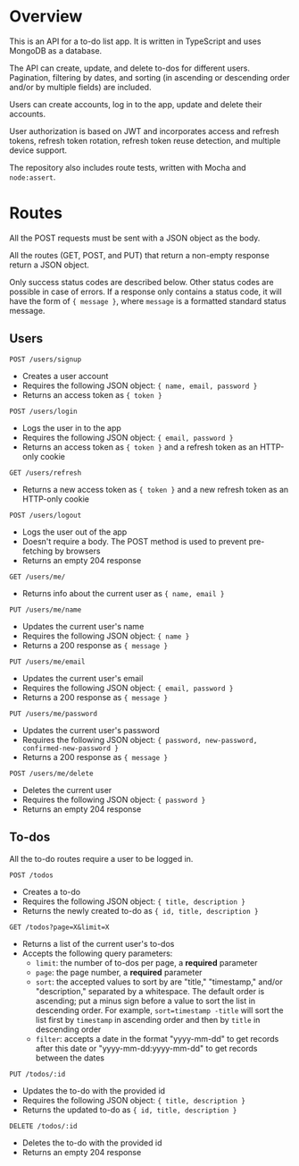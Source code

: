 # Overview

This is an API for a to-do list app. It is written in TypeScript and uses MongoDB as a database.

The API can create, update, and delete to-dos for different users. Pagination, filtering by dates, and sorting (in ascending or descending order and/or by multiple fields) are included.

Users can create accounts, log in to the app, update and delete their accounts.

User authorization is based on JWT and incorporates access and refresh tokens, refresh token rotation, refresh token reuse detection, and multiple device support.

The repository also includes route tests, written with Mocha and `node:assert`.

# Routes

All the POST requests must be sent with a JSON object as the body.

All the routes (GET, POST, and PUT) that return a non-empty response return a JSON object.

Only success status codes are described below. Other status codes are possible in case of errors. If a response only contains a status code, it will have the form of `{ message }`, where `message` is a formatted standard status message.

## Users

`POST /users/signup`

- Creates a user account
- Requires the following JSON object: `{ name, email, password }`
- Returns an access token as `{ token }`

`POST /users/login`

- Logs the user in to the app
- Requires the following JSON object: `{ email, password }`
- Returns an access token as `{ token }` and a refresh token as an HTTP-only cookie

`GET /users/refresh`

- Returns a new access token as `{ token }` and a new refresh token as an HTTP-only cookie

`POST /users/logout`

- Logs the user out of the app
- Doesn't require a body. The POST method is used to prevent pre-fetching by browsers
- Returns an empty 204 response

`GET /users/me/`

- Returns info about the current user as `{ name, email }`

`PUT /users/me/name`

- Updates the current user's name
- Requires the following JSON object: `{ name }`
- Returns a 200 response as `{ message }`

`PUT /users/me/email`

- Updates the current user's email
- Requires the following JSON object: `{ email, password }`
- Returns a 200 response as `{ message }`

`PUT /users/me/password`

- Updates the current user's password
- Requires the following JSON object: `{ password, new-password, confirmed-new-password }`
- Returns a 200 response as `{ message }`

`POST /users/me/delete`

- Deletes the current user
- Requires the following JSON object: `{ password }`
- Returns an empty 204 response

## To-dos

All the to-do routes require a user to be logged in.

`POST /todos`

- Creates a to-do
- Requires the following JSON object: `{ title, description }`
- Returns the newly created to-do as `{ id, title, description }`

`GET /todos?page=X&limit=X`

- Returns a list of the current user's to-dos
- Accepts the following query parameters:
  - `limit`: the number of to-dos per page, a **required** parameter
  - `page`: the page number, a **required** parameter
  - `sort`: the accepted values to sort by are "title," "timestamp," and/or "description," separated by a whitespace. The default order is ascending; put a minus sign before a value to sort the list in descending order. For example, `sort=timestamp -title` will sort the list first by `timestamp` in ascending order and then by `title` in descending order
  - `filter`: accepts a date in the format "yyyy-mm-dd" to get records after this date or "yyyy-mm-dd:yyyy-mm-dd" to get records between the dates

`PUT /todos/:id`

- Updates the to-do with the provided id
- Requires the following JSON object: `{ title, description }`
- Returns the updated to-do as `{ id, title, description }`

`DELETE /todos/:id`

- Deletes the to-do with the provided id
- Returns an empty 204 response

